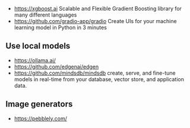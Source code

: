 * https://xgboost.ai Scalable and Flexible Gradient Boosting library for many different languages
* https://github.com/gradio-app/gradio Create UIs for your machine learning model in Python in 3 minutes
  
## Use local models
- https://ollama.ai/
- https://github.com/edgenai/edgen
- https://github.com/mindsdb/mindsdb create, serve, and fine-tune models in real-time from your database, vector store, and application data.

## Image generators
- https://pebblely.com/
